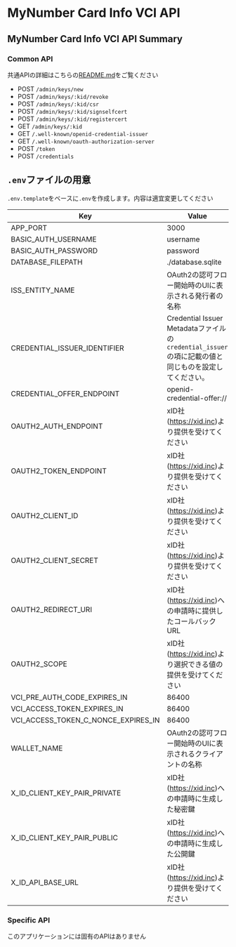 # MyNumber Card Info VCI API
## MyNumber Card Info VCI API Summary

### Common API
共通APIの詳細はこちらの[README.md](../common/README_JP.md)をご覧ください

- POST `/admin/keys/new`
- POST `/admin/keys/:kid/revoke`
- POST `/admin/keys/:kid/csr`
- POST `/admin/keys/:kid/signselfcert`
- POST `/admin/keys/:kid/registercert`
- GET `/admin/keys/:kid`
- GET `/.well-known/openid-credential-issuer`
- GET `/.well-known/oauth-authorization-server`
- POST `/token`
- POST `/credentials`

## `.env`ファイルの用意
`.env.template`をベースに`.env`を作成します。内容は適宜変更してください

| Key                                 | Value                  | 
| ----------------------------------- | ---------------------- | 
| APP_PORT                            | 3000                   | 
| BASIC_AUTH_USERNAME                 | username               | 
| BASIC_AUTH_PASSWORD                 | password               | 
| DATABASE_FILEPATH                   | ./database.sqlite      | 
| ISS_ENTITY_NAME                     | OAuth2の認可フロー開始時のUIに表示される発行者の名称 | 
| CREDENTIAL_ISSUER_IDENTIFIER        | Credential Issuer Metadataファイルの`credential_issuer`の項に記載の値と同じものを設定してください。                       | 
| CREDENTIAL_OFFER_ENDPOINT           | openid-credential-offer:// | 
| OAUTH2_AUTH_ENDPOINT                | xID社(https://xid.inc)より提供を受けてください | 
| OAUTH2_TOKEN_ENDPOINT               | xID社(https://xid.inc)より提供を受けてください | 
| OAUTH2_CLIENT_ID                    | xID社(https://xid.inc)より提供を受けてください | 
| OAUTH2_CLIENT_SECRET                | xID社(https://xid.inc)より提供を受けてください | 
| OAUTH2_REDIRECT_URI                 | xID社(https://xid.inc)への申請時に提供したコールバックURL | 
| OAUTH2_SCOPE                        | xID社(https://xid.inc)より選択できる値の提供を受けてください | 
| VCI_PRE_AUTH_CODE_EXPIRES_IN        | 86400                  | 
| VCI_ACCESS_TOKEN_EXPIRES_IN         | 86400                  | 
| VCI_ACCESS_TOKEN_C_NONCE_EXPIRES_IN | 86400                  | 
| WALLET_NAME                         | OAuth2の認可フロー開始時のUIに表示されるクライアントの名称 | 
| X_ID_CLIENT_KEY_PAIR_PRIVATE        | xID社(https://xid.inc)への申請時に生成した秘密鍵 | 
| X_ID_CLIENT_KEY_PAIR_PUBLIC         | xID社(https://xid.inc)への申請時に生成した公開鍵 | 
| X_ID_API_BASE_URL                   | xID社(https://xid.inc)より提供を受けてください | 

### Specific API
このアプリケーションには固有のAPIはありません
